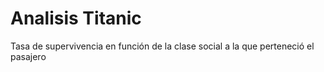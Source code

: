 # Analisis Titanic
 Tasa de supervivencia en función de la clase social a la que perteneció el pasajero
